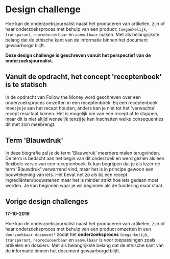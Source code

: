 # Design challenge

Hoe kan de onderzoeksjournalist naast het produceren van artikelen, zijn of haar onderzoeksproces met behulp van een product: `toegankelijk`, `transparant`, `reproduceerbaar` en `aanvulbaar` maken. Met als belangrijkste belang dat de ethische kant van de informatie binnen het document gewaarborgd blijft.  


**Deze design challenge is geschreven vanuit het perspectief van de onderzoeksjournalist.**


## Vanuit de opdracht, het concept 'receptenboek' is te statisch
In de opdracht van Follow the Money word geschreven over een onderzoeksproces omzetten in een receptenboek. Bij een receptenboek moet je je aan het recept houden, anders kan je niet tot het 'verwachte' recept resultaat komen. Het is mogelijk om van een recept af te stappen, maar dit is niet altijd wenselijk tenzij je kan inschatten welke consequenties dit met zich meebrengt.

## Term 'Blauwdruk'
In deze biografie zal je de term 'Blauwdruk' meerdere malen terugvinden. De term is bedacht aan het begin van dit onderzoek en werd gezien als een flexibele versie van een receptenboek. Ik kan begrijpen dat je als lezer de term 'Blauwdruk' verwarrend vind, maar het is in principe gewoon een bouwtekening van iets. Het bevat net zo als bij een recept ingrediënten/bouwstenen maar het is minder strikt hoe iets gedaan moet worden. Je kan beginnen waar je wil beginnen als de fundering maar staat.



## Vorige design challenges


__17-10-2019__

Hoe kan de onderzoeksjournalist naast het produceren van artikelen, zijn of haar onderzoeksproces met behulp van een product omzetten in een `doorzoekbaar document*` zodat het __onderzoeksproces__  `toegankelijk`, `transparant`, `reproduceerbaar` en `aanvulbaar` is voor toepassingen zoals artikelen en dossiers. Met als belangrijkste belang dat de ethische kant van de informatie binnen het document gewaarborgd blijft.  


